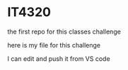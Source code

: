 # IT4320
the first repo for this classes challenge

here is my file for this challenge

I can edit and push it from VS code